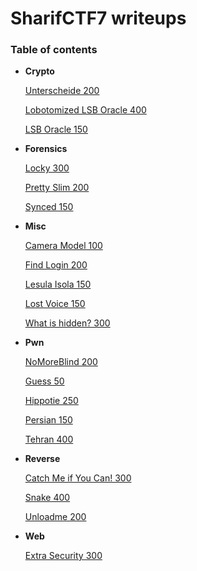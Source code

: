 # SharifCTF7 writeups

### Table of contents
* **Crypto**

  [Unterscheide 200](Crypto/Unterscheide)
  
  [Lobotomized LSB Oracle 400](Crypto/lobotomized_lsb_oracle)
  
  [LSB Oracle 150 ](Crypto/lsb_oracle)
  
* **Forensics**

  [Locky 300](Forensics/Locky)
  
  [Pretty Slim 200](Forensics/pretty_slim)
  
  [Synced 150 ](Forensics/synced)
  
* **Misc**

  [Camera Model 100](Misc/camera_model)
  
  [Find Login 200](Misc/find_login)
  
  [Lesula Isola 150](Misc/lesula_isola)
  
  [Lost Voice 150](Misc/lost_voice)
  
  [What is hidden? 300](Misc/what_is_hidden)
  
* **Pwn**

  [NoMoreBlind 200](Pwn/NoMoreBlind)
  
  [Guess 50](Pwn/guess)
  
  [Hippotie 250](Pwn/hippotie)
  
  [Persian 150](Pwn/persian)
  
  [Tehran 400](Pwn/tehran)
  
* **Reverse**

  [Catch Me if You Can! 300](Reverse/catch_me_if_you_can)
  
  [Snake 400](Reverse/snake)
  
  [Unloadme 200](Reverse/unloadme)
  
* **Web**

  [Extra Security 300](Web/Extra%20Security)